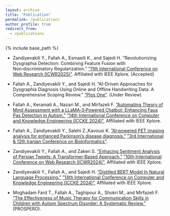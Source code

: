 ```yaml
---
layout: archive
title: "Publication"
permalink: /publication/
author_profile: true
redirect_from:
  - /publications
---
```


{% include base_path %}

* Zandiyevakili Y., Fallah A., Esmaeili K., and Sajedi H. ”Revolutionizing Dysgraphia Detection: Combining Feature Fusion with Non‑discriminatory Regularization.” [”11th International Conference on Web Research (ICWR2025)”](https://iranwebconf.ir/). Affiliated with IEEE Xplore. (Accepted)

* Fallah A., Zandiyevakili Y., and Sajedi H. ”AI-Driven Approaches for Dysgraphia Diagnosis Using Online and Offline Handwriting Data: A Comprehensive Scoping Review.” [”Plos One”](https://journals.plos.org/plosone/). (Under Review)

* Fallah A., Keramati A., Nazari M., and Mirfazeli F. [”Automating Theory of Mind Assessment with a LLaMA‑3‑Powered Chatbot: Enhancing Faux Pas Detection in Autism.”](https://ieeexplore.ieee.org/document/10874775) [”14th International Conference on Computer and Knowledge Engineering (ICCKE 2024)”](https://iccke.um.ac.ir/2024), Affiliated with IEEE Xplore.

* Fallah A., Zandiyevakili Y., Salehi Z.,Kavousi K. [”AI‑powered PET imaging analysis for enhanced Parkinson’s disease diagnosis.”](https://www.en.symposia.ir/IBIS12) [”3rd International & 12th Iranian Conference on Bioinformatics”](https://icb12.ibis.org.ir/).


* Zandiyevakili Y., Fallah A., and Zakeri S. [”Enhacing Sentiment Analysis of Persian Tweets: A Transformer‑Based Approach.”](https://ieeexplore.ieee.org/abstract/document/10533353) [”10th International Conference on Web Research (ICWR2024)”](https://iranwebconf.ir/), Affiliated with IEEE Xplore.

* Zandiyevakili Y., Fallah A., and Sajedi H. [”Distilled BERT Model In Natural Language Processing.”](https://ieeexplore.ieee.org/document/10874673) [”14th International Conference on Computer and Knowledge Engineering (ICCKE 2024)”](https://iccke.um.ac.ir/2024), Affiliated with IEEE Xplore.

* Moghadam Fard T., Fallah A., Taghipour A., Shokri M., and Mirfazeli F. [”The Effectiveness of Music Therapy for Communication Skills in Children with Autism Spectrum Disorder: A Systematic Review.”](https://www.crd.york.ac.uk/prospero/display_record.php?ID=CRD42024568776) (PROSPERO).

<!-- * Vafaee Sharbaf F., Salehi Z., Fallah A., Nouruzi F., Mostafavi Abdolmaleky H. and Kavousi K. ”Multi‑Omics Data Integration and Computational Modeling in Neurocognitive Disorders: A systematic review”.Molecular Neurobiology. (Under Review) -->

<!-- 
\descriptionstyle{\textbf{(1)} Zandiyevakili Y., \textbf{Fallah A.}, Esmaeili K., and Mirfazeli F. "Revolutionizing Dysgraphia Detection: Combining Feature Fusion with Non-discriminatory Regularization." \textbf{(2025)} \href{https://iranwebconf.ir/}{11th International Conference on Web Research (ICWR2025).} Affiliated with IEEE Xplore. (Accepted)}

\descriptionstyle{\textbf{(2)} \textbf{Fallah A.}, Zandiyevakili Y., and Sajedi H."AI-Driven Approaches for Dysgraphia Diagnosis Using Online and Offline Handwriting Data: A Comprehensive Scoping Review." \textbf{(2025)} \href{https://journals.plos.org/plosone/}{Plos One.} (Under Review)}

\descriptionstyle{\textbf{(3)} \textbf{Fallah A.}, Keramati A., Nazari M., and Mirfazeli F. \href{https://ieeexplore.ieee.org/document/10874775} {"Automating Theory of Mind Assessment with a LLaMA-3-Powered Chatbot: Enhancing Faux Pas Detection in Autism."} \textbf{(2024)} \href{https://iccke.um.ac.ir/2024}{14th International Conference on Computer and Knowledge Engineering (ICCKE 2024).} Affiliated with IEEE Xplore.}

\descriptionstyle{\textbf{(4)} Zandiyevakili Y., \textbf{Fallah A.}, and Sajedi H.  \href{https://ieeexplore.ieee.org/document/10874673}{"Distilled BERT Model In Natural Language Processing."} \textbf{(2024)} \href{https://iccke.um.ac.ir/2024}{14th International Conference on Computer and Knowledge Engineering (ICCKE 2024).} Affiliated with IEEE Xplore.}

\descriptionstyle{\textbf{(5)} Zandiyevakili Y., \textbf{Fallah A.}, and Zakeri S. \href{https://ieeexplore.ieee.org/abstract/document/10533353} {"Enhancing Sentiment Analysis of Persian Tweets: A Transformer-Based Approach."} \textbf{(2024)} \href{https://iranwebconf.ir/}{10th International Conference on Web Research (ICWR2024).} Affiliated with IEEE Xplore.}


\descriptionstyle{\textbf{(6)} \textbf{Fallah A.}, Zandiyevakili Y., Salehi Z., Kavousi K. \href{https://www.en.symposia.ir/IBIS12}{"AI-powered PET Imaging Analysis for Enhanced Parkinson’s Disease Diagnosis."} \textbf{(2024)} \href{https://icb12.ibis.org.ir/}{3rd International \& 12th Iranian Conference on Bioinformatics.}}


\descriptionstyle{\textbf{(7)} Moghadam Fard T., \textbf{Fallah A.}, Taghipour A., Shokri M., and Mirfazeli F. {"The Effectiveness of Music Therapy for Communication Skills in Children with Autism Spectrum Disorder: A Systematic Review."} \textbf{(2024)} \href{https://www.crd.york.ac.uk/prospero/display_record.php?ID=CRD42024568776}{PROSPERO} (Accepted)} -->
